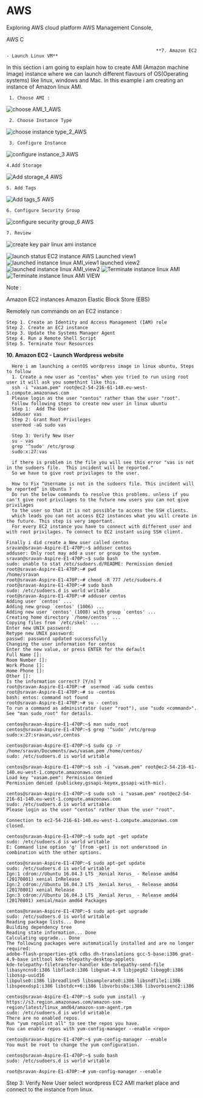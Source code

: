 # AWS
Exploring AWS cloud platform
AWS Management Console,

AWS C

                                                           **7. Amazon EC2 - Launch Linux VM**

In this section i am going to explain how to create AMI (Amazon machine Image) instance where we can launch different flavours of OS(Operating systems)         like linux, windows and Mac. In this example i am creating an instance of Amazon linux AMI.

     1. Choose AMI : 
     
![choose AMI_1_AWS](https://user-images.githubusercontent.com/20144507/111040332-d0213300-8432-11eb-9143-a1e563141614.png)


     2. Choose Instance Type

![choose instance type_2_AWS](https://user-images.githubusercontent.com/20144507/111040371-ff37a480-8432-11eb-9540-84dfdb76da7d.png)

     
     
     3. Configure Instance
![configure instance_3 AWS](https://user-images.githubusercontent.com/20144507/111040411-21c9bd80-8433-11eb-9baa-fe79073bcb6d.png)
   
    4.Add Storage

![Add storage_4 AWS](https://user-images.githubusercontent.com/20144507/111040453-4756c700-8433-11eb-8e73-9046d172f890.png)

     
    5. Add Tags
![Add tags_5 AWS](https://user-images.githubusercontent.com/20144507/111040463-56d61000-8433-11eb-9f52-9bd78d1a8d07.png)

    
    
    6. Configure Security Group
 ![configure security group_6 AWS](https://user-images.githubusercontent.com/20144507/111040480-681f1c80-8433-11eb-9687-c6ff875503fb.png)

      
    7. Review
   
  ![create key pair linux ami instance](https://user-images.githubusercontent.com/20144507/111040967-28a5ff80-8436-11eb-9790-b15be9a78db1.png)

![launch status EC2 instance AWS](https://user-images.githubusercontent.com/20144507/111040505-7a00bf80-8433-11eb-9ce7-6098db9864b8.png)
Launched view1
![launched instance linux AMI_view1](https://user-images.githubusercontent.com/20144507/111040673-6efa5f00-8434-11eb-851d-72aae1991116.png)
launched view2
![launched instance linux AMI_view2 ](https://user-images.githubusercontent.com/20144507/111040674-715cb900-8434-11eb-9ac4-cb51a88e1ac6.png)
![Terminate instance linux AMI](https://user-images.githubusercontent.com/20144507/111040981-3fe4ed00-8436-11eb-88ef-6fda2157fcb7.png)
![Terminate instance linux AMI VIEW](https://user-images.githubusercontent.com/20144507/111040986-45dace00-8436-11eb-92de-4bbe96aea592.png)

Note : 

Amazon EC2 instances
 Amazon Elastic Block Store (EBS)
 
 Remotely run commands on an EC2 instance :
        
    Step 1. Create an Identity and Access Management (IAM) role
    Step 2. Create an EC2 instance
    Step 3. Update the Systems Manager Agent
    Step 4. Run a Remote Shell Script
    Step 5. Terminate Your Resources


**10. Amazon EC2 - Launch Wordpress website**
      
      Here i am launching a centOS wordpress image in linux ubuntu, Steps to follow 
      1. Create a new user as "centos" when you tried to run using root user it will ask you somethint like this.
      ssh -i "vasam.pem" root@ec2-54-216-61-140.eu-west-1.compute.amazonaws.com
      Please login as the user "centos" rather than the user "root".
      Follow following steps to create new user in linux ubuntu
      Step 1:  Add The User
      adduser vas
      Step 2: Grant Root Privileges
      usermod -aG sudo vas
      
      Step 3: Verify New User
      su - vas
      grep '^sudo' /etc/group
      sudo:x:27:vas
      
      if there is problem in the file you will see this error "vas is not in the sudoers file.  This incident will be reported."
      So we have to give root privilages to the user.
      
      How to Fix “Username is not in the sudoers file. This incident will be reported” in Ubuntu ?
      Do run the below commands to resolve this problems. unless if you can't give root privilages to the future new users you can not give privilages
      to the user so that it is not possible to access the SSH clients.
      which leads you can not access EC2 instances what you will create in the future. This step is very important. 
      For every EC2 instance you have to connect with different user and with root privilages. To connect to EC2 instant using SSH client.
      
    Finally i did create a New user called centos
    sravan@sravan-Aspire-E1-470P:~$ adduser centos
    adduser: Only root may add a user or group to the system.
    sravan@sravan-Aspire-E1-470P:~$ sudo bash
    sudo: unable to stat /etc/sudoers.d/README: Permission denied
    root@sravan-Aspire-E1-470P:~# pwd
    /home/sravan
    root@sravan-Aspire-E1-470P:~# chmod -R 777 /etc/sudoers.d
    root@sravan-Aspire-E1-470P:~# sudo bash
    sudo: /etc/sudoers.d is world writable
    root@sravan-Aspire-E1-470P:~# adduser centos
    Adding user `centos' ...
    Adding new group `centos' (1006) ...
    Adding new user `centos' (1008) with group `centos' ...
    Creating home directory `/home/centos' ...
    Copying files from `/etc/skel' ...
    Enter new UNIX password: 
    Retype new UNIX password: 
    passwd: password updated successfully
    Changing the user information for centos
    Enter the new value, or press ENTER for the default
	Full Name []: 
	Room Number []: 
	Work Phone []: 
	Home Phone []: 
	Other []: 
    Is the information correct? [Y/n] Y
    root@sravan-Aspire-E1-470P:~#  usermod -aG sudo centos
    root@sravan-Aspire-E1-470P:~# su -centos
    bash: entos: command not found
    root@sravan-Aspire-E1-470P:~# su - centos
    To run a command as administrator (user "root"), use "sudo <command>".
    See "man sudo_root" for details.

    centos@sravan-Aspire-E1-470P:~$ man sudo_root
    centos@sravan-Aspire-E1-470P:~$ grep '^sudo' /etc/group
    sudo:x:27:sravan,usr,centos
    
    centos@sravan-Aspire-E1-470P:~$ sudo cp -r /home/sravan/Documents/aws/vasam.pem /home/centos/
    sudo: /etc/sudoers.d is world writable
    
    centos@sravan-Aspire-E1-470P:~$ ssh -i "vasam.pem" root@ec2-54-216-61-140.eu-west-1.compute.amazonaws.com
    Load key "vasam.pem": Permission denied
    Permission denied (publickey,gssapi-keyex,gssapi-with-mic).
    
    centos@sravan-Aspire-E1-470P:~$ sudo ssh -i "vasam.pem" root@ec2-54-216-61-140.eu-west-1.compute.amazonaws.com
    sudo: /etc/sudoers.d is world writable
    Please login as the user "centos" rather than the user "root".

    Connection to ec2-54-216-61-140.eu-west-1.compute.amazonaws.com closed.
    
    centos@sravan-Aspire-E1-470P:~$ sudo apt -get update
    sudo: /etc/sudoers.d is world writable
    E: Command line option 'g' [from -get] is not understood in combination with the other options.
    
    centos@sravan-Aspire-E1-470P:~$ sudo apt-get update
    sudo: /etc/sudoers.d is world writable
    Ign:1 cdrom://Ubuntu 16.04.3 LTS _Xenial Xerus_ - Release amd64 (20170801) xenial InRelease
    Ign:2 cdrom://Ubuntu 16.04.3 LTS _Xenial Xerus_ - Release amd64 (20170801) xenial Release
    Ign:3 cdrom://Ubuntu 16.04.3 LTS _Xenial Xerus_ - Release amd64 (20170801) xenial/main amd64 Packages
    
    centos@sravan-Aspire-E1-470P:~$ sudo apt-get upgrade
    sudo: /etc/sudoers.d is world writable
    Reading package lists... Done
    Building dependency tree       
    Reading state information... Done
    Calculating upgrade... Done
    The following packages were automatically installed and are no longer required:
    adobe-flash-properties-gtk cdbs dh-translations gcc-5-base:i386 gnat-4.9-base intltool kde-telepathy-desktop-applets
    kde-telepathy-filetransfer-handler kde-telepathy-send-file libasyncns0:i386 libflac8:i386 libgnat-4.9 libjpeg62 libogg0:i386 libossp-uuid16
    libpulse0:i386 libreadline5 libsamplerate0:i386 libsndfile1:i386 libspeexdsp1:i386 libstdc++6:i386 libvorbis0a:i386 libvorbisenc2:i386
    
    centos@sravan-Aspire-E1-470P:~$ sudo yum install -y https://s3.region.amazonaws.com/amazon-ssm-region/latest/linux_amd64/amazon-ssm-agent.rpm
    sudo: /etc/sudoers.d is world writable
    There are no enabled repos.
    Run "yum repolist all" to see the repos you have.
    You can enable repos with yum-config-manager --enable <repo>
    
    centos@sravan-Aspire-E1-470P:~$ yum-config-manager --enable
    You must be root to change the yum configuration.
    
    centos@sravan-Aspire-E1-470P:~$ sudo bash
    sudo: /etc/sudoers.d is world writable
    
    root@sravan-Aspire-E1-470P:~# yum-config-manager --enable

    

Step 3: Verify New User
      select wordpress EC2 AMI market place and connect to the instance from linux.

